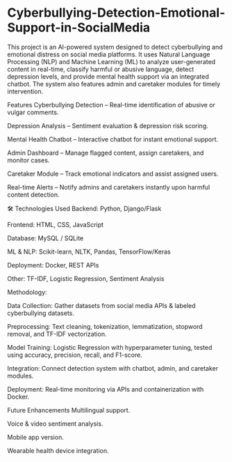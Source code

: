 # Cyberbullying-Detection-Emotional-Support-in-SocialMedia

This project is an AI-powered system designed to detect cyberbullying and emotional distress on social media platforms. It uses Natural Language Processing (NLP) and Machine Learning (ML) to analyze user-generated content in real-time, classify harmful or abusive language, detect depression levels, and provide mental health support via an integrated chatbot. The system also features admin and caretaker modules for timely intervention.

Features
Cyberbullying Detection – Real-time identification of abusive or vulgar comments.

Depression Analysis – Sentiment evaluation & depression risk scoring.

Mental Health Chatbot – Interactive chatbot for instant emotional support.

Admin Dashboard – Manage flagged content, assign caretakers, and monitor cases.

Caretaker Module – Track emotional indicators and assist assigned users.

Real-time Alerts – Notify admins and caretakers instantly upon harmful content detection.

🛠️ Technologies Used
Backend: Python, Django/Flask

Frontend: HTML, CSS, JavaScript

Database: MySQL / SQLite

ML & NLP: Scikit-learn, NLTK, Pandas, TensorFlow/Keras

Deployment: Docker, REST APIs

Other: TF-IDF, Logistic Regression, Sentiment Analysis

Methodology:


Data Collection: Gather datasets from social media APIs & labeled cyberbullying datasets.

Preprocessing: Text cleaning, tokenization, lemmatization, stopword removal, and TF-IDF vectorization.

Model Training: Logistic Regression with hyperparameter tuning, tested using accuracy, precision, recall, and F1-score.

Integration: Connect detection system with chatbot, admin, and caretaker modules.

Deployment: Real-time monitoring via APIs and containerization with Docker.

Future Enhancements
Multilingual support.

Voice & video sentiment analysis.

Mobile app version.

Wearable health device integration.
